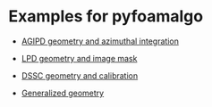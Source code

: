 Examples for pyfoamalgo
=======================

- [AGIPD geometry and azimuthal integration](./AGIPD_geometry_and_azimuthal_integration.ipynb)

- [LPD geometry and image mask](./LPD_geometry_and_image_mask.ipynb)

- [DSSC geometry and calibration](./DSSC_geometry_and_calibration.ipynb)

- [Generalized geometry](./Generalized_geometry.ipynb)
